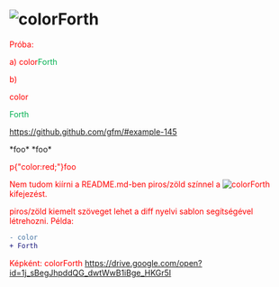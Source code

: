 # ![colorForth](https://vectr.com/zgroska/b2XSTwfOpO.svg?width=314&height=35&select=b2XSTwfOpOpage0)

Próba:

a)
<a style="color: red">color</a><a style="color: #00b050">Forth</a>

b)
<p style="color: red">color</p><a style="color: #00b050">Forth</a> 

https://github.github.com/gfm/#example-145

<style>p{color:red;}</style>*foo*

<style>p{color:red;}</style> *foo*

p{"color:red;"}foo

Nem tudom kiírni a README.md-ben piros/zöld színnel a 
![colorForth](https://vectr.com/zgroska/b2XSTwfOpO.svg?width=87.62&height=24&select=g6w1W6iIqO)
kifejezést.

piros/zöld kiemelt szöveget lehet a diff nyelvi sablon segítségével létrehozni. Példa:

```diff
- color
+ Forth

```
Képként:
colorForth
https://drive.google.com/open?id=1j_sBegJhpddQG_dwtWwB1iBge_HKGr5I
